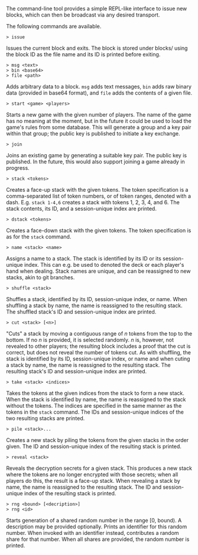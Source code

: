 The command-line tool provides a simple REPL-like interface to issue new blocks,
which can then be broadcast via any desired transport.

The following commands are available.

    > issue

Issues the current block and exits. The block is stored under blocks/ using the
block ID as the file name and its ID is printed before exiting.

    > msg <text>
    > bin <base64>
    > file <path>

Adds arbitrary data to a block. `msg` adds text messages, `bin` adds raw binary
data (provided in base64 format), and `file` adds the contents of a given file.

    > start <game> <players>

Starts a new game with the given number of players. The name of the game has no
meaning at the moment, but in the future it could be used to load the game's
rules from some database. This will generate a group and a key pair within that
group; the public key is published to initiate a key exchange.

    > join

Joins an existing game by generating a suitable key pair. The public key is
published. In the future, this would also support joining a game already in
progress.

    > stack <tokens>

Creates a face-up stack with the given tokens. The token specification is a
comma-separated list of token numbers, or of token ranges, denoted with a dash.
E.g. `stack 1-4,6` creates a stack with tokens 1, 2, 3, 4, and 6. The stack
contents, its ID, and a session-unique index are printed.

    > dstack <tokens>

Creates a face-down stack with the given tokens. The token specification is as
for the `stack` command.

    > name <stack> <name>

Assigns a name to a stack. The stack is identified by its ID or its
session-unique index. This can e.g. be used to denoted the deck or each player's
hand when dealing. Stack names are unique, and can be reassigned to new stacks,
akin to git branches.

    > shuffle <stack>

Shuffles a stack, identified by its ID, session-unique index, or name. When
shuffling a stack by name, the name is reassigned to the resulting stack. The
shuffled stack's ID and session-unique index are printed.

    > cut <stack> [<n>]

"Cuts" a stack by moving a contiguous range of *n* tokens from the top to the
bottom. If no *n* is provided, it is selected randomly. *n* is, however, not
revealed to other players; the resulting block includes a proof that the cut is
correct, but does not reveal the number of tokens cut. As with shuffling, the
stack is identified by its ID, session-unique index, or name and when cuting a
stack by name, the name is reassigned to the resulting stack. The resulting
stack's ID and session-unique index are printed.

    > take <stack> <indices>

Takes the tokens at the given indices from the stack to form a new stack. When
the stack is identified by name, the name is reassigned to the stack without the
tokens. The indices are specified in the same manner as the tokens in the
`stack` command. The IDs and session-unique indices of the two resulting stacks
are printed.

    > pile <stack>...

Creates a new stack by piling the tokens from the given stacks in the order
given. The ID and session-unique index of the resulting stack is printed.

    > reveal <stack>

Reveals the decryption secrets for a given stack. This produces a new stack
where the tokens are no longer encrypted with those secrets; when all players do
this, the result is a face-up stack. When revealing a stack by name, the name is
reassigned to the resulting stack. The ID and session-unique index of the
resulting stack is printed.

    > rng <bound> [<decription>]
    > rng <id>

Starts generation of a shared random number in the range [0, bound). A
description may be provided optionally. Prints an identifier for this random
number. When invoked with an identifier instead, contributes a random share
for that number. When all shares are provided, the random number is printed.


